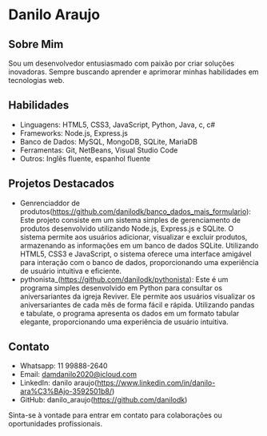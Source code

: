 # Danilo Araujo

## Sobre Mim
Sou um desenvolvedor entusiasmado com paixão por criar soluções inovadoras. Sempre buscando aprender e aprimorar minhas habilidades em tecnologias web.

## Habilidades
- Linguagens: HTML5, CSS3, JavaScript, Python, Java, c, c#
- Frameworks: Node.js, Express.js
- Banco de Dados: MySQL, MongoDB, SQLite, MariaDB
- Ferramentas: Git, NetBeans, Visual Studio Code
- Outros: Inglês fluente, espanhol fluente

## Projetos Destacados
- Genrenciaddor de produtos(https://github.com/danilodk/banco_dados_mais_formulario): Este projeto consiste em um sistema simples de gerenciamento de produtos desenvolvido utilizando Node.js, Express.js e SQLite. O sistema permite aos usuários adicionar, visualizar e excluir produtos, armazenando as informações em um banco de dados SQLite. Utilizando HTML5, CSS3 e JavaScript, o sistema oferece uma interface amigável para interação com o banco de dados, proporcionando uma experiência de usuário intuitiva e eficiente.
- pythonista_(https://github.com/danilodk/pythonista): Este é um programa simples desenvolvido em Python para consultar os aniversariantes da igreja Reviver. Ele permite aos usuários visualizar os aniversariantes de cada mês de forma fácil e rápida. Utilizando pandas e tabulate, o programa apresenta os dados em um formato tabular elegante, proporcionando uma experiência de usuário intuitiva.

## Contato
- Whatsapp: 11 99888-2640
- Email: damdanilo2020@icloud.com
- LinkedIn: danilo araujo(https://www.linkedin.com/in/danilo-ara%C3%BAjo-3592501b8/)
- GitHub: danilo_araujo(https://github.com/danilodk)

Sinta-se à vontade para entrar em contato para colaborações ou oportunidades profissionais.
